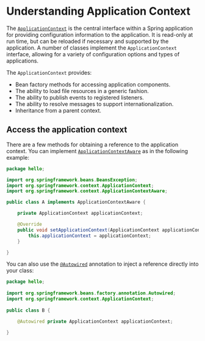 # Understanding Application Context

The [`ApplicationContext`] is the central interface within a Spring application for providing configuration information to the application. It is read-only at run time, but can be reloaded if necessary and supported by the application. A number of classes implement the `ApplicationContext` interface, allowing for a variety of configuration options and types of applications.

The `ApplicationContext` provides:

 - Bean factory methods for accessing application components.
 - The ability to load file resources in a generic fashion.
 - The ability to publish events to registered listeners.
 - The ability to resolve messages to support internationalization.
 - Inheritance from a parent context.

## Access the application context

There are a few methods for obtaining a reference to the application context. You can implement [`ApplicationContextAware`] as in the following example:

```java
package hello;

import org.springframework.beans.BeansException;
import org.springframework.context.ApplicationContext;
import org.springframework.context.ApplicationContextAware;

public class A implements ApplicationContextAware {

    private ApplicationContext applicationContext;

    @Override
    public void setApplicationContext(ApplicationContext applicationContext) throws BeansException {
        this.applicationContext = applicationContext;
    }

}
```

You can also use the [`@Autowired`] annotation to inject a reference directly into your class:

```java
package hello;
 
import org.springframework.beans.factory.annotation.Autowired;
import org.springframework.context.ApplicationContext;
 
public class B {

    @Autowired private ApplicationContext applicationContext;

}
```


[`ApplicationContext`]: http://static.springsource.org/spring/docs/current/javadoc-api/org/springframework/context/ApplicationContext.html
[`ApplicationContextAware`]: http://static.springsource.org/spring/docs/current/javadoc-api/org/springframework/context/ApplicationContextAware.html
[`@Autowired`]: http://static.springsource.org/spring/docs/current/javadoc-api/org/springframework/beans/factory/annotation/Autowired.html